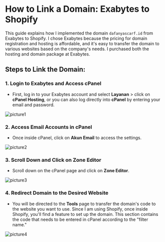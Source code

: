 # How to Link a Domain: Exabytes to Shopify

This guide explains how I implemented the domain `dafanyascarf.id` from Exabytes to Shopify. I chose Exabytes because the pricing for domain registration and hosting is affordable, and it's easy to transfer the domain to various websites based on the company's needs. I purchased both the hosting and domain package at Exabytes.

## Steps to Link the Domain:

### 1. Login to Exabytes and Access cPanel
- First, log in to your Exabytes account and select **Layanan** > click on **cPanel Hosting**, or you can also log directly into **cPanel** by entering your email and password.
  
![picture1](picture1.png)

### 2. Access Email Accounts in cPanel
- Once inside cPanel, click on **Akun Email** to access the settings.

![picture2](picture2.jpeg)

### 3. Scroll Down and Click on Zone Editor
- Scroll down on the cPanel page and click on **Zone Editor**.

![picture3](picture3.jpeg)

### 4. Redirect Domain to the Desired Website
- You will be directed to the **Tools** page to transfer the domain's code to the website you want to use. Since I am using Shopify, once inside Shopify, you'll find a feature to set up the domain. This section contains the code that needs to be entered in cPanel according to the "filter name."
  
![picture4](picture4.jpeg)
